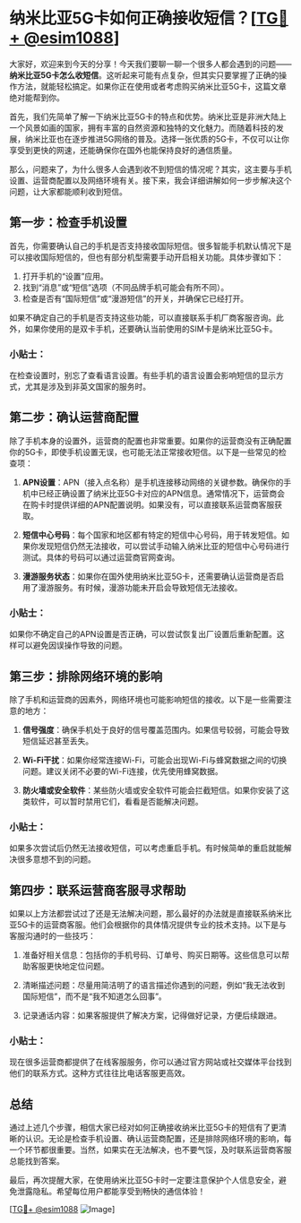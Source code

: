 # 纳米比亚5G卡如何正确接收短信？[[TG💪+ @esim1088](https://t.me/s/esim1088)]

大家好，欢迎来到今天的分享！今天我们要聊一聊一个很多人都会遇到的问题——**纳米比亚5G卡怎么收短信**。这听起来可能有点复杂，但其实只要掌握了正确的操作方法，就能轻松搞定。如果你正在使用或者考虑购买纳米比亚5G卡，这篇文章绝对能帮到你。

首先，我们先简单了解一下纳米比亚5G卡的特点和优势。纳米比亚是非洲大陆上一个风景如画的国家，拥有丰富的自然资源和独特的文化魅力。而随着科技的发展，纳米比亚也在逐步推进5G网络的普及。选择一张优质的5G卡，不仅可以让你享受到更快的网速，还能确保你在国外也能保持良好的通信质量。

那么，问题来了，为什么很多人会遇到收不到短信的情况呢？其实，这主要与手机设置、运营商配置以及网络环境有关。接下来，我会详细讲解如何一步步解决这个问题，让大家都能顺利收到短信。

## 第一步：检查手机设置

首先，你需要确认自己的手机是否支持接收国际短信。很多智能手机默认情况下是可以接收国际短信的，但也有部分机型需要手动开启相关功能。具体步骤如下：

1. 打开手机的“设置”应用。
2. 找到“消息”或“短信”选项（不同品牌手机可能会有所不同）。
3. 检查是否有“国际短信”或“漫游短信”的开关，并确保它已经打开。

如果不确定自己的手机是否支持这些功能，可以直接联系手机厂商客服咨询。此外，如果你使用的是双卡手机，还要确认当前使用的SIM卡是纳米比亚5G卡。

### 小贴士：
在检查设置时，别忘了查看语言设置。有些手机的语言设置会影响短信的显示方式，尤其是涉及到非英文国家的服务时。

## 第二步：确认运营商配置

除了手机本身的设置外，运营商的配置也非常重要。如果你的运营商没有正确配置你的5G卡，即使手机设置无误，也可能无法正常接收短信。以下是一些常见的检查项：

1. **APN设置**：APN（接入点名称）是手机连接移动网络的关键参数。确保你的手机中已经正确设置了纳米比亚5G卡对应的APN信息。通常情况下，运营商会在购卡时提供详细的APN配置说明。如果没有，可以直接联系运营商客服获取。

2. **短信中心号码**：每个国家和地区都有特定的短信中心号码，用于转发短信。如果你发现短信仍然无法接收，可以尝试手动输入纳米比亚的短信中心号码进行测试。具体的号码可以通过运营商官网查询。

3. **漫游服务状态**：如果你在国外使用纳米比亚5G卡，还需要确认运营商是否启用了漫游服务。有时候，漫游功能未开启会导致短信无法接收。

### 小贴士：
如果你不确定自己的APN设置是否正确，可以尝试恢复出厂设置后重新配置。这样可以避免因误操作导致的问题。

## 第三步：排除网络环境的影响

除了手机和运营商的因素外，网络环境也可能影响短信的接收。以下是一些需要注意的地方：

1. **信号强度**：确保手机处于良好的信号覆盖范围内。如果信号较弱，可能会导致短信延迟甚至丢失。

2. **Wi-Fi干扰**：如果你经常连接Wi-Fi，可能会出现Wi-Fi与蜂窝数据之间的切换问题。建议关闭不必要的Wi-Fi连接，优先使用蜂窝数据。

3. **防火墙或安全软件**：某些防火墙或安全软件可能会拦截短信。如果你安装了这类软件，可以暂时禁用它们，看看是否能解决问题。

### 小贴士：
如果多次尝试后仍然无法接收短信，可以考虑重启手机。有时候简单的重启就能解决很多意想不到的问题。

## 第四步：联系运营商客服寻求帮助

如果以上方法都尝试过了还是无法解决问题，那么最好的办法就是直接联系纳米比亚5G卡的运营商客服。他们会根据你的具体情况提供专业的技术支持。以下是与客服沟通时的一些技巧：

1. 准备好相关信息：包括你的手机号码、订单号、购买日期等。这些信息可以帮助客服更快地定位问题。

2. 清晰描述问题：尽量用简洁明了的语言描述你遇到的问题，例如“我无法收到国际短信”，而不是“我不知道怎么回事”。

3. 记录通话内容：如果客服提供了解决方案，记得做好记录，方便后续跟进。

### 小贴士：
现在很多运营商都提供了在线客服服务，你可以通过官方网站或社交媒体平台找到他们的联系方式。这种方式往往比电话客服更高效。

## 总结

通过上述几个步骤，相信大家已经对如何正确接收纳米比亚5G卡的短信有了更清晰的认识。无论是检查手机设置、确认运营商配置，还是排除网络环境的影响，每一个环节都很重要。当然，如果实在无法解决，也不要气馁，及时联系运营商客服总能找到答案。

最后，再次提醒大家，在使用纳米比亚5G卡时一定要注意保护个人信息安全，避免泄露隐私。希望每位用户都能享受到畅快的通信体验！

[[TG💪+ @esim1088](https://t.me/s/esim1088) ![Image](https://i.postimg.cc/4NQfJmqS/Snipaste-2025-05-13-00-14-12.png)]